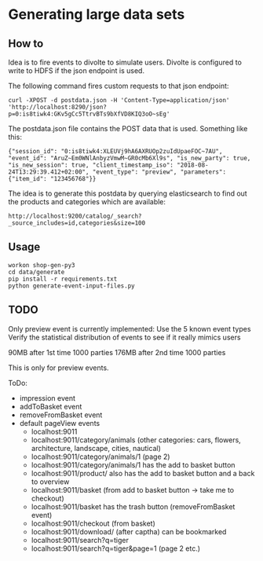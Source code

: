 # Generating large data sets

## How to

Idea is to fire events to divolte to simulate users.
Divolte is configured to write to HDFS if the json endpoint is used.

The following command fires custom requests to that json endpoint:

```
curl -XPOST -d postdata.json -H 'Content-Type=application/json' 'http://localhost:8290/json?p=0:is8tiwk4:GKv5gCc5TtrvBTs9bXfVD8KIQ3oO~sEg'
```

The postdata.json file contains the POST data that is used. Something like this:
```
{"session_id": "0:is8tiwk4:XLEUVj9hA6AXRUOp2zuIdUpaeFOC~7AU", "event_id": "AruZ~Em0WNlAnbyzVmwM~GR0cMb6Xl9s", "is_new_party": true,	"is_new_session": true,	"client_timestamp_iso": "2018-08-24T13:29:39.412+02:00", "event_type": "preview", "parameters": {"item_id": "123456768"}}
```

The idea is to generate this postdata by querying elasticsearch to find out the products and categories which are available:

```
http://localhost:9200/catalog/_search?_source_includes=id,categories&size=100
```

## Usage
```
workon shop-gen-py3
cd data/generate
pip install -r requirements.txt
python generate-event-input-files.py
```

## TODO
Only preview event is currently implemented: Use the 5 known event types
Verify the statistical distribution of events to see if it really mimics users

90MB after 1st time 1000 parties
176MB after 2nd time 1000 parties

This is only for preview events.

ToDo:
- impression event
- addToBasket event
- removeFromBasket event
- default pageView events
	- localhost:9011
	- localhost:9011/category/animals (other categories: cars, flowers, architecture, landscape, cities, nautical)
	- localhost:9011/category/animals/1 (page 2)
	- localhost:9011/category/animals/1 has the add to basket button
	- localhost:9011/product/<id> also has the add to basket button and a back to overview
	- localhost:9011/basket (from add to basket button -> take me to checkout)
	- localhost:9011/basket has the trash button (removeFromBasket event)
	- localhost:9011/checkout (from basket)
	- localhost:9011/download/<uuid> (after captha) can be bookmarked
	- localhost:9011/search?q=tiger
	- localhost:9011/search?q=tiger&page=1 (page 2 etc.)